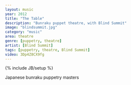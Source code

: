 ```yaml
---
layout: music
year: 2012
title: "The Table"
description: "Bunraku puppet theatre, with Blind Summit"
image: "blindsummit.jpg"
category: "music"
area: theatre
genre: [puppetry, theatre]
artist: [Blind Summit]
tags: [puppetry, theatre, Blind Summit]
video: 3Dp4Z8CX9fg
---
```

{% include JB/setup %}

Japanese bunraku puppetry masters 